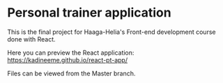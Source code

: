# Personal trainer application

This is the final project for Haaga-Helia's Front-end development course done with React.

Here you can preview the React application:
https://kadineeme.github.io/react-pt-app/

Files can be viewed from the Master branch. 
